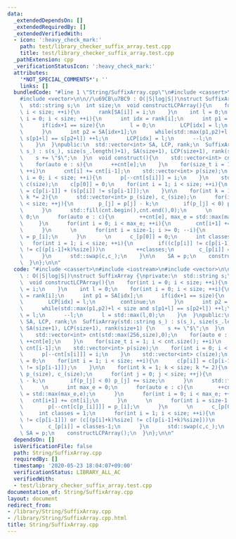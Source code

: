```yaml
---
data:
  _extendedDependsOn: []
  _extendedRequiredBy: []
  _extendedVerifiedWith:
  - icon: ':heavy_check_mark:'
    path: test/library_checker_suffix_array.test.cpp
    title: test/library_checker_suffix_array.test.cpp
  _pathExtension: cpp
  _verificationStatusIcon: ':heavy_check_mark:'
  attributes:
    '*NOT_SPECIAL_COMMENTS*': ''
    links: []
  bundledCode: "#line 1 \"String/SuffixArray.cpp\"\n#include <cassert>\n#include <iostream>\n\
    #include <vector>\n\n//\u69CB\u7BC9 : O(|S|log|S|)\nstruct SuffixArray {\nprivate:\n\
    \  std::string s;\n  int size;\n  void constructLCPArray(){\n    for(int i = 0;\
    \ i < size; ++i){\n      rank[SA[i]] = i;\n    }\n    int l = 0;\n    for(int\
    \ i = 0; i < size; ++i){\n      int idx = rank[i];\n      int p1 = SA[idx];\n\
    \      if(idx+1 == size){\n        l = 0;\n        LCP[idx] = l;\n        continue;\n\
    \      }\n      int p2 = SA[idx+1];\n      while(std::max(p1,p2)+l < size and\
    \ s[p1+l] == s[p2+l]) ++l;\n      LCP[idx] = l;\n      --l;\n      l = std::max(l,0);\n\
    \    }\n  }\npublic:\n  std::vector<int> SA, LCP, rank;\n  SuffixArray(std::string\
    \ s_) : s(s_), size(s_.length()+1), SA(size+1), LCP(size+1), rank(size+1) {\n\
    \    s += \"$\";\n  }\n  void construct(){\n    std::vector<int> cnt(std::max(256,size),0);\n\
    \    for(auto e : s){\n      ++cnt[e];\n    }\n    for(size_t i = 1; i < cnt.size();\
    \ ++i)\n      cnt[i] += cnt[i-1];\n    std::vector<int> p(size);\n    for(int\
    \ i = 0; i < size; ++i){\n      p[--cnt[s[i]]] = i;\n    }\n    std::vector<int>\
    \ c(size);\n    c[p[0]] = 0;\n    for(int i = 1; i < size; ++i){\n      c[p[i]]\
    \ = c[p[i-1]] + (s[p[i]] != s[p[i-1]]);\n    }\n\n    for(int k = 1; k < size;\
    \ k *= 2){\n      std::vector<int> p_(size), c_(size);\n      for(int j = 0; j\
    \ < size; ++j){\n        p_[j] = p[j] - k;\n        if(p_[j] < 0) p_[j] += size;\n\
    \      }\n      std::fill(cnt.begin(),cnt.end(),0);\n      \n      int max_e =\
    \ 0;\n      for(auto e : c){\n        ++cnt[e], max_e = std::max(max_e,e);\n \
    \     }\n      for(int i = 0; i < max_e; ++i){\n        cnt[i+1] += cnt[i];\n\
    \      }\n      \n      for(int i = size-1; i >= 0; --i){\n        p[--cnt[c[p_[i]]]]\
    \ = p_[i];\n      }\n      \n      c_[p[0]] = 0;\n      int classes = 1;\n   \
    \   for(int i = 1; i < size; ++i){\n        if((c[p[i]] != c[p[i-1]]) or (c[(p[i]+k)%size]\
    \ != c[(p[i-1]+k)%size]))\n          ++classes;\n        c_[p[i]] = classes-1;\n\
    \      }\n      std::swap(c,c_);\n    }\n\n    SA = p;\n    constructLCPArray();\n\
    \  }\n};\n\n"
  code: "#include <cassert>\n#include <iostream>\n#include <vector>\n\n//\u69CB\u7BC9\
    \ : O(|S|log|S|)\nstruct SuffixArray {\nprivate:\n  std::string s;\n  int size;\n\
    \  void constructLCPArray(){\n    for(int i = 0; i < size; ++i){\n      rank[SA[i]]\
    \ = i;\n    }\n    int l = 0;\n    for(int i = 0; i < size; ++i){\n      int idx\
    \ = rank[i];\n      int p1 = SA[idx];\n      if(idx+1 == size){\n        l = 0;\n\
    \        LCP[idx] = l;\n        continue;\n      }\n      int p2 = SA[idx+1];\n\
    \      while(std::max(p1,p2)+l < size and s[p1+l] == s[p2+l]) ++l;\n      LCP[idx]\
    \ = l;\n      --l;\n      l = std::max(l,0);\n    }\n  }\npublic:\n  std::vector<int>\
    \ SA, LCP, rank;\n  SuffixArray(std::string s_) : s(s_), size(s_.length()+1),\
    \ SA(size+1), LCP(size+1), rank(size+1) {\n    s += \"$\";\n  }\n  void construct(){\n\
    \    std::vector<int> cnt(std::max(256,size),0);\n    for(auto e : s){\n     \
    \ ++cnt[e];\n    }\n    for(size_t i = 1; i < cnt.size(); ++i)\n      cnt[i] +=\
    \ cnt[i-1];\n    std::vector<int> p(size);\n    for(int i = 0; i < size; ++i){\n\
    \      p[--cnt[s[i]]] = i;\n    }\n    std::vector<int> c(size);\n    c[p[0]]\
    \ = 0;\n    for(int i = 1; i < size; ++i){\n      c[p[i]] = c[p[i-1]] + (s[p[i]]\
    \ != s[p[i-1]]);\n    }\n\n    for(int k = 1; k < size; k *= 2){\n      std::vector<int>\
    \ p_(size), c_(size);\n      for(int j = 0; j < size; ++j){\n        p_[j] = p[j]\
    \ - k;\n        if(p_[j] < 0) p_[j] += size;\n      }\n      std::fill(cnt.begin(),cnt.end(),0);\n\
    \      \n      int max_e = 0;\n      for(auto e : c){\n        ++cnt[e], max_e\
    \ = std::max(max_e,e);\n      }\n      for(int i = 0; i < max_e; ++i){\n     \
    \   cnt[i+1] += cnt[i];\n      }\n      \n      for(int i = size-1; i >= 0; --i){\n\
    \        p[--cnt[c[p_[i]]]] = p_[i];\n      }\n      \n      c_[p[0]] = 0;\n \
    \     int classes = 1;\n      for(int i = 1; i < size; ++i){\n        if((c[p[i]]\
    \ != c[p[i-1]]) or (c[(p[i]+k)%size] != c[(p[i-1]+k)%size]))\n          ++classes;\n\
    \        c_[p[i]] = classes-1;\n      }\n      std::swap(c,c_);\n    }\n\n   \
    \ SA = p;\n    constructLCPArray();\n  }\n};\n\n"
  dependsOn: []
  isVerificationFile: false
  path: String/SuffixArray.cpp
  requiredBy: []
  timestamp: '2020-05-23 18:04:07+09:00'
  verificationStatus: LIBRARY_ALL_AC
  verifiedWith:
  - test/library_checker_suffix_array.test.cpp
documentation_of: String/SuffixArray.cpp
layout: document
redirect_from:
- /library/String/SuffixArray.cpp
- /library/String/SuffixArray.cpp.html
title: String/SuffixArray.cpp
---
```


